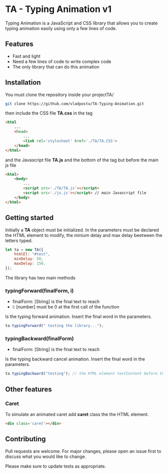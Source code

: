 

# TA - Typing Animation v1

Typing Animation is a JavaScript and CSS library that allows you to create typing animation easily using only a few lines of code.

## Features

- Fast and light
- Need a few lines of code to write complex code
- The only library that can do this animation

## Installation 

You must clone the repository inside your projectTA/

```bash
git clone https://github.com/vladpostu/TA-Typing-Animation.git 
```
then include the CSS file **TA.css** in the <head> tag

```html
<html
    ...
    <head>
        ... 
        <link rel='stylesheet' href='./TA/TA.CSS'>
    </head>
</html>
```
and the Javascript file **TA.js** and the bottom of the <body> tag but before the main js file

```html
<html>
    <body>
        ...
        <script src='./TA/TA.js'></script>
        <script src='./js.js'></script> // main Javascript file
    </body>
</html>
```

## Getting started

Initially a **TA** object must be initialized. In the parameters must be declared the HTML element to modify, the minium delay and max delay beetween the letters typed.

```js
let ta = new TA({
    htmlEl: "#test",
    minDelay: 50,
    maxDelay: 150,
});
```

The library has two main methods

### typingForward(finalForm, i) 
- finalForm: [String] is the final text to reach
- i: [number] must be 0 at the first call of the function


Is the typing forward animation. Insert the final word in the parameters.

```js
ta.typingForward(" testing the library...");
```

### typingBackward(finalForm) 
- finalForm: [String] is the final text to reach


Is the typing backward cancel animation. Insert the final word in the parameters.

```js
ta.typingBackward("testing"); // the HTML element textContent before the function was "testing the library..."
```

## Other features

### Caret

To simulate an animated caret add **caret** class the the HTML element.

```html
<div class='caret'></div>
```

## Contributing
Pull requests are welcome. For major changes, please open an issue first to discuss what you would like to change.

Please make sure to update tests as appropriate.